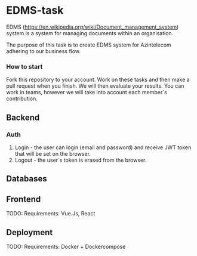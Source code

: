 # EDMS-task

EDMS (https://en.wikipedia.org/wiki/Document_management_system) system is a system for managing documents within an organisation.

The purpose of this task is to create EDMS system for Azintelecom adhering to our business flow.

### How to start
Fork this repository to your account. Work on these tasks and then make a pull request when you finish. We will then evaluate your results. You can work in teams, however we will take into account each member\`s contribution.

## Backend

### Auth
1. Login - the user can login (email and password) and receive JWT token that will be set on the browser.
2. Logout - the user\`s token is erased from the browser.

## Databases

## Frontend
TODO: Requirements: Vue.Js, React

## Deployment

TODO: Requirements: Docker + Dockercompose
